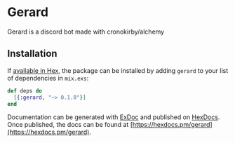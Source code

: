 # Gerard

Gerard is a discord bot made with cronokirby/alchemy 


## Installation

If [available in Hex](https://hex.pm/docs/publish), the package can be installed
by adding `gerard` to your list of dependencies in `mix.exs`:

```elixir
def deps do
  [{:gerard, "~> 0.1.0"}]
end
```

Documentation can be generated with [ExDoc](https://github.com/elixir-lang/ex_doc)
and published on [HexDocs](https://hexdocs.pm). Once published, the docs can
be found at [https://hexdocs.pm/gerard](https://hexdocs.pm/gerard).

